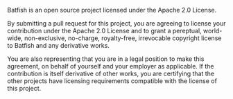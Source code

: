 Batfish is an open source project licensed under the Apache 2.0 License.

By submitting a pull request for this project, you are agreeing to license your
contribution under the Apache 2.0 License and to grant a pereptual, world-wide,
non-exclusive, no-charge, royalty-free, irrevocable copyright license to
Batfish and any derivative works.

You are also representing that you are in a legal position to make this
agreement, on behalf of yourself and your employer as applicable. If the
contribution is itself derivative of other works, you are certifying that the
other projects have licensing requirements compatible with the license of this
project.
